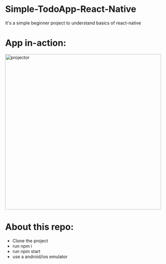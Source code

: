 # Simple-TodoApp-React-Native
It's a simple beginner project to understand basics of react-native

# App in-action:
<img alt="projector"  src="https://media.giphy.com/media/bmvWAH9d6BDz3ggZ3E/giphy.gif" height="500px" >

# About this repo:
- Clone the project
- run npm i
- run npm start
- use a android/ios emulator
